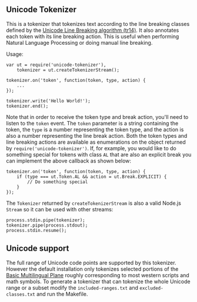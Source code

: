 ## Unicode Tokenizer

This is a tokenizer that tokenizes text according to the line breaking classes defined by the [Unicode Line Breaking algorithm (tr14)](http://unicode.org/reports/tr14/). It also annotates each token with its line breaking action. This is useful when performing Natural Language Processing or doing manual line breaking.

Usage:

    var ut = require('unicode-tokenizer'),
        tokenizer = ut.createTokenizerStream();

    tokenizer.on('token', function(token, type, action) {
        ...
    });

    tokenizer.write('Hello World!');
    tokenizer.end();

Note that in order to receive the token type and break action, you'll need to listen to the `token` event. The `token` parameter is a string containing the token, the `type` is a number representing the token type, and the action is also a number representing the line break action. Both the token types and line breaking actions are available as enumerations on the object returned by `require('unicode-tokenizer')`.  If, for example, you would like to do something special for tokens with class `AL` that are also an explicit break you can implement the above callback as shown below:

    tokenizer.on('token', function(token, type, action) {
        if (type === ut.Token.AL && action = ut.Break.EXPLICIT) {
            // Do something special
        }
    });

The `Tokenizer` returned by `createTokenizerStream` is also a valid Node.js `Stream` so it can be used with other streams:

    process.stdin.pipe(tokenizer);
    tokenizer.pipe(process.stdout);
    process.stdin.resume();

## Unicode support

The full range of Unicode code points are supported by this tokenizer. However the default installation only tokenizes selected portions of the [Basic Multilingual Plane](http://en.wikipedia.org/wiki/Basic_Multilingual_Plane#Basic_Multilingual_Plane) roughly corresponding to most western scripts and math symbols. To generate a tokenizer that can tokenize the whole Unicode range or a subset modify the `included-ranges.txt` and `excluded-classes.txt` and run the Makefile.
